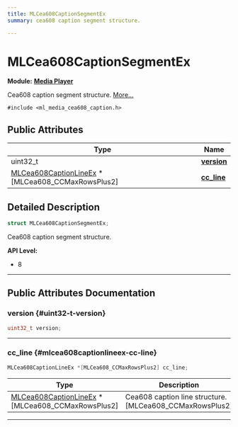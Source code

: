 ```yaml
---
title: MLCea608CaptionSegmentEx
summary: cea608 caption segment structure. 

---
```


# MLCea608CaptionSegmentEx

**Module:** **[Media Player](/versioned_docs/version-22-Mar-2023/api-ref/api/Modules/group___media_player/group___media_player.md)**



Cea608 caption segment structure.  [More...](#detailed-description)


`#include <ml_media_cea608_caption.h>`

## Public Attributes

| Type           | Name           |
| -------------- | -------------- |
| uint32_t | **[version](/versioned_docs/version-22-Mar-2023/api-ref/api/Modules/group___media_player/struct_m_l_cea608_caption_segment_ex.md#uint32-t-version)**  |
| [MLCea608CaptionLineEx](/versioned_docs/version-22-Mar-2023/api-ref/api/Modules/group___media_player/struct_m_l_cea608_caption_line_ex.md) *[MLCea608_CCMaxRowsPlus2] | **[cc_line](/versioned_docs/version-22-Mar-2023/api-ref/api/Modules/group___media_player/struct_m_l_cea608_caption_segment_ex.md#mlcea608captionlineex-cc-line)**  |

## Detailed Description

```cpp
struct MLCea608CaptionSegmentEx;
```

Cea608 caption segment structure. 




**API Level:**
  * 8 




-----------
## Public Attributes Documentation

### version {#uint32-t-version}

```cpp
uint32_t version;
```






-----------

### cc_line {#mlcea608captionlineex-cc-line}

```cpp
MLCea608CaptionLineEx *[MLCea608_CCMaxRowsPlus2] cc_line;
```



| Type | Description |
|--|--|
| [MLCea608CaptionLineEx](/versioned_docs/version-22-Mar-2023/api-ref/api/Modules/group___media_player/struct_m_l_cea608_caption_line_ex.md) *[MLCea608_CCMaxRowsPlus2] | Cea608 caption line structure. [MLCea608_CCMaxRowsPlus2] |






-----------


